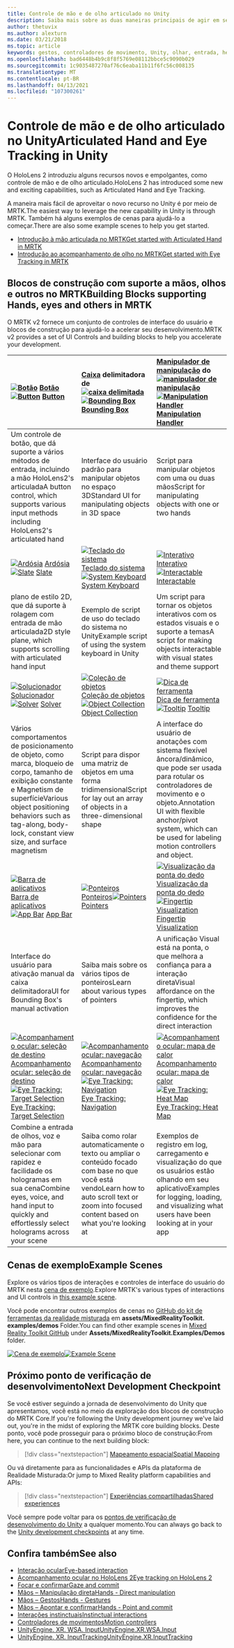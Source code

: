 ```yaml
---
title: Controle de mão e de olho articulado no Unity
description: Saiba mais sobre as duas maneiras principais de agir em seu olhar no Unity, gestos de mão e controladores de movimento.
author: thetuvix
ms.author: alexturn
ms.date: 03/21/2018
ms.topic: article
keywords: gestos, controladores de movimento, Unity, olhar, entrada, headset de realidade misturada, headset de realidade mista do Windows, headset de realidade virtual, MRTK, kit de ferramentas de realidade misturada
ms.openlocfilehash: bad6448b4b9c8f8f5769e08112bbce5c9090b029
ms.sourcegitcommit: 1c9035487270af76c6eaba11b11f6fc56c008135
ms.translationtype: MT
ms.contentlocale: pt-BR
ms.lasthandoff: 04/13/2021
ms.locfileid: "107300261"
---
```

# <a name="articulated-hand-and-eye-tracking-in-unity"></a><span data-ttu-id="1ff2d-104">Controle de mão e de olho articulado no Unity</span><span class="sxs-lookup"><span data-stu-id="1ff2d-104">Articulated Hand and Eye Tracking in Unity</span></span>

<span data-ttu-id="1ff2d-105">O HoloLens 2 introduziu alguns recursos novos e empolgantes, como controle de mão e de olho articulado.</span><span class="sxs-lookup"><span data-stu-id="1ff2d-105">HoloLens 2 has introduced some new and exciting capabilities, such as Articulated Hand and Eye Tracking.</span></span>

<span data-ttu-id="1ff2d-106">A maneira mais fácil de aproveitar o novo recurso no Unity é por meio de MRTK.</span><span class="sxs-lookup"><span data-stu-id="1ff2d-106">The easiest way to leverage the new capability in Unity is through MRTK.</span></span> <span data-ttu-id="1ff2d-107">Também há alguns exemplos de cenas para ajudá-lo a começar.</span><span class="sxs-lookup"><span data-stu-id="1ff2d-107">There are also some example scenes to help you get started.</span></span>

* [<span data-ttu-id="1ff2d-108">Introdução à mão articulada no MRTK</span><span class="sxs-lookup"><span data-stu-id="1ff2d-108">Get started with Articulated Hand  in MRTK</span></span>](https://docs.microsoft.com/windows/mixed-reality/mrtk-unity/features/input/hand-tracking)
* [<span data-ttu-id="1ff2d-109">Introdução ao acompanhamento de olho no MRTK</span><span class="sxs-lookup"><span data-stu-id="1ff2d-109">Get started with Eye Tracking in MRTK</span></span>](https://docs.microsoft.com/windows/mixed-reality/mrtk-unity/features/input/eye-tracking/eye-tracking-main)

## <a name="building-blocks-supporting-hands-eyes-and-others-in-mrtk"></a><span data-ttu-id="1ff2d-110">Blocos de construção com suporte a mãos, olhos e outros no MRTK</span><span class="sxs-lookup"><span data-stu-id="1ff2d-110">Building Blocks supporting Hands, eyes and others in MRTK</span></span>

<span data-ttu-id="1ff2d-111">O MRTK v2 fornece um conjunto de controles de interface do usuário e blocos de construção para ajudá-lo a acelerar seu desenvolvimento.</span><span class="sxs-lookup"><span data-stu-id="1ff2d-111">MRTK v2 provides a set of UI Controls and building blocks to help you accelerate your development.</span></span>

|  <span data-ttu-id="1ff2d-112">[![Botão](images/MRTK_Button_Main.png)](https://docs.microsoft.com/windows/mixed-reality/mrtk-unity/features/ux-building-blocks/button) [Botão](https://docs.microsoft.com/windows/mixed-reality/mrtk-unity/features/ux-building-blocks/button)</span><span class="sxs-lookup"><span data-stu-id="1ff2d-112">[![Button](images/MRTK_Button_Main.png)](https://docs.microsoft.com/windows/mixed-reality/mrtk-unity/features/ux-building-blocks/button) [Button](https://docs.microsoft.com/windows/mixed-reality/mrtk-unity/features/ux-building-blocks/button)</span></span> | <span data-ttu-id="1ff2d-113">[Caixa](https://docs.microsoft.com/windows/mixed-reality/mrtk-unity/features/ux-building-blocks/bounding-box) delimitadora de [ ![ caixa delimitada](images/MRTK_BoundingBox_Main.png)](https://docs.microsoft.com/windows/mixed-reality/mrtk-unity/features/ux-building-blocks/bounding-box)</span><span class="sxs-lookup"><span data-stu-id="1ff2d-113">[![Bounding Box](images/MRTK_BoundingBox_Main.png)](https://docs.microsoft.com/windows/mixed-reality/mrtk-unity/features/ux-building-blocks/bounding-box) [Bounding Box](https://docs.microsoft.com/windows/mixed-reality/mrtk-unity/features/ux-building-blocks/bounding-box)</span></span> | <span data-ttu-id="1ff2d-114">[Manipulador de manipulação](https://docs.microsoft.com/windows/mixed-reality/mrtk-unity/features/ux-building-blocks/manipulation-handler) do [ ![ manipulador de manipulação](images/MRTK_Manipulation_Main.png)](https://docs.microsoft.com/windows/mixed-reality/mrtk-unity/features/ux-building-blocks/manipulation-handler)</span><span class="sxs-lookup"><span data-stu-id="1ff2d-114">[![Manipulation Handler](images/MRTK_Manipulation_Main.png)](https://docs.microsoft.com/windows/mixed-reality/mrtk-unity/features/ux-building-blocks/manipulation-handler) [Manipulation Handler](https://docs.microsoft.com/windows/mixed-reality/mrtk-unity/features/ux-building-blocks/manipulation-handler)</span></span> |
|:--- | :--- | :--- |
| <span data-ttu-id="1ff2d-115">Um controle de botão, que dá suporte a vários métodos de entrada, incluindo a mão HoloLens2's articulada</span><span class="sxs-lookup"><span data-stu-id="1ff2d-115">A button control, which supports various input methods including HoloLens2's articulated hand</span></span> | <span data-ttu-id="1ff2d-116">Interface do usuário padrão para manipular objetos no espaço 3D</span><span class="sxs-lookup"><span data-stu-id="1ff2d-116">Standard UI for manipulating objects in 3D space</span></span> | <span data-ttu-id="1ff2d-117">Script para manipular objetos com uma ou duas mãos</span><span class="sxs-lookup"><span data-stu-id="1ff2d-117">Script for manipulating objects with one or two hands</span></span> |
|  <span data-ttu-id="1ff2d-118">[![Ardósia](images/MRTK_Slate_Main.png)](https://docs.microsoft.com/windows/mixed-reality/mrtk-unity/features/ux-building-blocks/slate) [Ardósia](https://docs.microsoft.com/windows/mixed-reality/mrtk-unity/features/ux-building-blocks/slate)</span><span class="sxs-lookup"><span data-stu-id="1ff2d-118">[![Slate](images/MRTK_Slate_Main.png)](https://docs.microsoft.com/windows/mixed-reality/mrtk-unity/features/ux-building-blocks/slate) [Slate](https://docs.microsoft.com/windows/mixed-reality/mrtk-unity/features/ux-building-blocks/slate)</span></span> | <span data-ttu-id="1ff2d-119">[![Teclado do sistema](images/MRTK_SystemKeyboard_Main.png)](https://docs.microsoft.com/windows/mixed-reality/mrtk-unity/features/ux-building-blocks/system-keyboard) [Teclado do sistema](https://docs.microsoft.com/windows/mixed-reality/mrtk-unity/features/ux-building-blocks/system-keyboard)</span><span class="sxs-lookup"><span data-stu-id="1ff2d-119">[![System Keyboard](images/MRTK_SystemKeyboard_Main.png)](https://docs.microsoft.com/windows/mixed-reality/mrtk-unity/features/ux-building-blocks/system-keyboard) [System Keyboard](https://docs.microsoft.com/windows/mixed-reality/mrtk-unity/features/ux-building-blocks/system-keyboard)</span></span> | <span data-ttu-id="1ff2d-120">[![Interativo](images/InteractableExamples.png)](https://docs.microsoft.com/windows/mixed-reality/mrtk-unity/features/ux-building-blocks/interactable) [Interativo](https://docs.microsoft.com/windows/mixed-reality/mrtk-unity/features/ux-building-blocks/interactable)</span><span class="sxs-lookup"><span data-stu-id="1ff2d-120">[![Interactable](images/InteractableExamples.png)](https://docs.microsoft.com/windows/mixed-reality/mrtk-unity/features/ux-building-blocks/interactable) [Interactable](https://docs.microsoft.com/windows/mixed-reality/mrtk-unity/features/ux-building-blocks/interactable)</span></span> |
| <span data-ttu-id="1ff2d-121">plano de estilo 2D, que dá suporte à rolagem com entrada de mão articulada</span><span class="sxs-lookup"><span data-stu-id="1ff2d-121">2D style plane, which supports scrolling with articulated hand input</span></span> | <span data-ttu-id="1ff2d-122">Exemplo de script de uso do teclado do sistema no Unity</span><span class="sxs-lookup"><span data-stu-id="1ff2d-122">Example script of using the system keyboard in Unity</span></span>  | <span data-ttu-id="1ff2d-123">Um script para tornar os objetos interativos com os estados visuais e o suporte a temas</span><span class="sxs-lookup"><span data-stu-id="1ff2d-123">A script for making objects interactable with visual states and theme support</span></span> |
|  <span data-ttu-id="1ff2d-124">[![Solucionador](images/MRTK_Solver_Main.png)](https://docs.microsoft.com/windows/mixed-reality/mrtk-unity/features/ux-building-blocks/solvers/solver) [Solucionador](https://docs.microsoft.com/windows/mixed-reality/mrtk-unity/features/ux-building-blocks/solvers/solver)</span><span class="sxs-lookup"><span data-stu-id="1ff2d-124">[![Solver](images/MRTK_Solver_Main.png)](https://docs.microsoft.com/windows/mixed-reality/mrtk-unity/features/ux-building-blocks/solvers/solver) [Solver](https://docs.microsoft.com/windows/mixed-reality/mrtk-unity/features/ux-building-blocks/solvers/solver)</span></span> | <span data-ttu-id="1ff2d-125">[![Coleção de objetos](images/MRTK_ObjectCollection_Main.png)](https://docs.microsoft.com/windows/mixed-reality/mrtk-unity/features/ux-building-blocks/object-collection) [Coleção de objetos](https://docs.microsoft.com/windows/mixed-reality/mrtk-unity/features/ux-building-blocks/object-collection)</span><span class="sxs-lookup"><span data-stu-id="1ff2d-125">[![Object Collection](images/MRTK_ObjectCollection_Main.png)](https://docs.microsoft.com/windows/mixed-reality/mrtk-unity/features/ux-building-blocks/object-collection) [Object Collection](https://docs.microsoft.com/windows/mixed-reality/mrtk-unity/features/ux-building-blocks/object-collection)</span></span> | <span data-ttu-id="1ff2d-126">[![Dica de ferramenta](images/MRTK_Tooltip_Main.png)](https://docs.microsoft.com/windows/mixed-reality/mrtk-unity/features/ux-building-blocks/tooltip) [Dica de ferramenta](https://docs.microsoft.com/windows/mixed-reality/mrtk-unity/features/ux-building-blocks/tooltip)</span><span class="sxs-lookup"><span data-stu-id="1ff2d-126">[![Tooltip](images/MRTK_Tooltip_Main.png)](https://docs.microsoft.com/windows/mixed-reality/mrtk-unity/features/ux-building-blocks/tooltip) [Tooltip](https://docs.microsoft.com/windows/mixed-reality/mrtk-unity/features/ux-building-blocks/tooltip)</span></span> |
| <span data-ttu-id="1ff2d-127">Vários comportamentos de posicionamento de objeto, como marca, bloqueio de corpo, tamanho de exibição constante e Magnetism de superfície</span><span class="sxs-lookup"><span data-stu-id="1ff2d-127">Various object positioning behaviors such as tag-along, body-lock, constant view size, and surface magnetism</span></span> | <span data-ttu-id="1ff2d-128">Script para dispor uma matriz de objetos em uma forma tridimensional</span><span class="sxs-lookup"><span data-stu-id="1ff2d-128">Script for lay out an array of objects in a three-dimensional shape</span></span> | <span data-ttu-id="1ff2d-129">A interface do usuário de anotações com sistema flexível âncora/dinâmico, que pode ser usada para rotular os controladores de movimento e o objeto.</span><span class="sxs-lookup"><span data-stu-id="1ff2d-129">Annotation UI with flexible anchor/pivot system, which can be used for labeling motion controllers and object.</span></span> |
|  <span data-ttu-id="1ff2d-130">[![Barra de aplicativos](images/MRTK_AppBar_Main.png)](https://docs.microsoft.com/windows/mixed-reality/mrtk-unity/features/ux-building-blocks/app-bar) [Barra de aplicativos](https://docs.microsoft.com/windows/mixed-reality/mrtk-unity/features/ux-building-blocks/app-bar)</span><span class="sxs-lookup"><span data-stu-id="1ff2d-130">[![App Bar](images/MRTK_AppBar_Main.png)](https://docs.microsoft.com/windows/mixed-reality/mrtk-unity/features/ux-building-blocks/app-bar) [App Bar](https://docs.microsoft.com/windows/mixed-reality/mrtk-unity/features/ux-building-blocks/app-bar)</span></span> | <span data-ttu-id="1ff2d-131">[![Ponteiros](images/MRTK_Pointer_Main.png)](https://docs.microsoft.com/windows/mixed-reality/mrtk-unity/features/input/pointers) [Ponteiros](https://docs.microsoft.com/windows/mixed-reality/mrtk-unity/features/input/pointers)</span><span class="sxs-lookup"><span data-stu-id="1ff2d-131">[![Pointers](images/MRTK_Pointer_Main.png)](https://docs.microsoft.com/windows/mixed-reality/mrtk-unity/features/input/pointers) [Pointers](https://docs.microsoft.com/windows/mixed-reality/mrtk-unity/features/input/pointers)</span></span> | <span data-ttu-id="1ff2d-132">[![Visualização da ponta do dedo](images/MRTK_FingertipVisualization_Main.png)](https://docs.microsoft.com/windows/mixed-reality/mrtk-unity/features/ux-building-blocks/fingertip-visualization) [Visualização da ponta do dedo](https://docs.microsoft.com/windows/mixed-reality/mrtk-unity/features/ux-building-blocks/fingertip-visualization)</span><span class="sxs-lookup"><span data-stu-id="1ff2d-132">[![Fingertip Visualization](images/MRTK_FingertipVisualization_Main.png)](https://docs.microsoft.com/windows/mixed-reality/mrtk-unity/features/ux-building-blocks/fingertip-visualization) [Fingertip Visualization](https://docs.microsoft.com/windows/mixed-reality/mrtk-unity/features/ux-building-blocks/fingertip-visualization)</span></span> |
| <span data-ttu-id="1ff2d-133">Interface do usuário para ativação manual da caixa delimitadora</span><span class="sxs-lookup"><span data-stu-id="1ff2d-133">UI for Bounding Box's manual activation</span></span> | <span data-ttu-id="1ff2d-134">Saiba mais sobre os vários tipos de ponteiros</span><span class="sxs-lookup"><span data-stu-id="1ff2d-134">Learn about various types of pointers</span></span> | <span data-ttu-id="1ff2d-135">A unificação Visual está na ponta, o que melhora a confiança para a interação direta</span><span class="sxs-lookup"><span data-stu-id="1ff2d-135">Visual affordance on the fingertip, which improves the confidence for the direct interaction</span></span> |
|  <span data-ttu-id="1ff2d-136">[![Acompanhamento ocular: seleção de destino](images/mrtk_et_targetselect.png)](https://docs.microsoft.com/windows/mixed-reality/mrtk-unity/features/input/eye-tracking/eye-tracking-target-selection) [Acompanhamento ocular: seleção de destino](https://docs.microsoft.com/windows/mixed-reality/mrtk-unity/features/input/eye-tracking/eye-tracking-target-selection)</span><span class="sxs-lookup"><span data-stu-id="1ff2d-136">[![Eye Tracking: Target Selection](images/mrtk_et_targetselect.png)](https://docs.microsoft.com/windows/mixed-reality/mrtk-unity/features/input/eye-tracking/eye-tracking-target-selection) [Eye Tracking: Target Selection](https://docs.microsoft.com/windows/mixed-reality/mrtk-unity/features/input/eye-tracking/eye-tracking-target-selection)</span></span> | <span data-ttu-id="1ff2d-137">[![Acompanhamento ocular: navegação](images/mrtk_et_navigation.png)](https://docs.microsoft.com/windows/mixed-reality/mrtk-unity/features/input/eye-tracking/eye-tracking-navigation) [Acompanhamento ocular: navegação](https://docs.microsoft.com/windows/mixed-reality/mrtk-unity/features/input/eye-tracking/eye-tracking-navigation)</span><span class="sxs-lookup"><span data-stu-id="1ff2d-137">[![Eye Tracking: Navigation](images/mrtk_et_navigation.png)](https://docs.microsoft.com/windows/mixed-reality/mrtk-unity/features/input/eye-tracking/eye-tracking-navigation) [Eye Tracking: Navigation](https://docs.microsoft.com/windows/mixed-reality/mrtk-unity/features/input/eye-tracking/eye-tracking-navigation)</span></span> | <span data-ttu-id="1ff2d-138">[![Acompanhamento ocular: mapa de calor](images/mrtk_et_heatmaps.png)](https://microsoft.github.io/MixedRealityToolkit-Unity/Documentation/EyeTracking/EyeTracking_Visualization.html) [Acompanhamento ocular: mapa de calor](https://microsoft.github.io/MixedRealityToolkit-Unity/Documentation/EyeTracking/EyeTracking_Visualization.html)</span><span class="sxs-lookup"><span data-stu-id="1ff2d-138">[![Eye Tracking: Heat Map](images/mrtk_et_heatmaps.png)](https://microsoft.github.io/MixedRealityToolkit-Unity/Documentation/EyeTracking/EyeTracking_Visualization.html) [Eye Tracking: Heat Map](https://microsoft.github.io/MixedRealityToolkit-Unity/Documentation/EyeTracking/EyeTracking_Visualization.html)</span></span> |
| <span data-ttu-id="1ff2d-139">Combine a entrada de olhos, voz e mão para selecionar com rapidez e facilidade os hologramas em sua cena</span><span class="sxs-lookup"><span data-stu-id="1ff2d-139">Combine eyes, voice, and hand input to quickly and effortlessly select holograms across your scene</span></span> | <span data-ttu-id="1ff2d-140">Saiba como rolar automaticamente o texto ou ampliar o conteúdo focado com base no que você está vendo</span><span class="sxs-lookup"><span data-stu-id="1ff2d-140">Learn how to auto scroll text or zoom into focused content based on what you're looking at</span></span>| <span data-ttu-id="1ff2d-141">Exemplos de registro em log, carregamento e visualização do que os usuários estão olhando em seu aplicativo</span><span class="sxs-lookup"><span data-stu-id="1ff2d-141">Examples for logging, loading, and visualizing what users have been looking at in your app</span></span> |

## <a name="example-scenes"></a><span data-ttu-id="1ff2d-142">Cenas de exemplo</span><span class="sxs-lookup"><span data-stu-id="1ff2d-142">Example Scenes</span></span>

<span data-ttu-id="1ff2d-143">Explore os vários tipos de interações e controles de interface do usuário do MRTK nesta [cena de exemplo](https://microsoft.github.io/MixedRealityToolkit-Unity/Documentation/README_HandInteractionExamples.html).</span><span class="sxs-lookup"><span data-stu-id="1ff2d-143">Explore MRTK's various types of interactions and UI controls in [this example scene](https://microsoft.github.io/MixedRealityToolkit-Unity/Documentation/README_HandInteractionExamples.html).</span></span>

<span data-ttu-id="1ff2d-144">Você pode encontrar outros exemplos de cenas no [GitHub do kit de ferramentas da realidade misturada](https://github.com/Microsoft/MixedRealityToolkit-Unity) em **assets/MixedRealityToolkit. examples/demos** Folder.</span><span class="sxs-lookup"><span data-stu-id="1ff2d-144">You can find  other example scenes in [Mixed Reality Toolkit GitHub](https://github.com/Microsoft/MixedRealityToolkit-Unity) under **Assets/MixedRealityToolkit.Examples/Demos** folder.</span></span>

<span data-ttu-id="1ff2d-145">[![Cena de exemplo](images/MRTK_Examples.png)](https://docs.microsoft.com/windows/mixed-reality/mrtk-unity/features/example-scenes/hand-interaction-examples)</span><span class="sxs-lookup"><span data-stu-id="1ff2d-145">[![Example Scene](images/MRTK_Examples.png)](https://docs.microsoft.com/windows/mixed-reality/mrtk-unity/features/example-scenes/hand-interaction-examples)</span></span>

## <a name="next-development-checkpoint"></a><span data-ttu-id="1ff2d-146">Próximo ponto de verificação de desenvolvimento</span><span class="sxs-lookup"><span data-stu-id="1ff2d-146">Next Development Checkpoint</span></span>

<span data-ttu-id="1ff2d-147">Se você estiver seguindo a jornada de desenvolvimento do Unity que apresentamos, você está no meio da exploração dos blocos de construção do MRTK Core.</span><span class="sxs-lookup"><span data-stu-id="1ff2d-147">If you're following the Unity development journey we've laid out, you're in the midst of exploring the MRTK core building blocks.</span></span> <span data-ttu-id="1ff2d-148">Deste ponto, você pode prosseguir para o próximo bloco de construção:</span><span class="sxs-lookup"><span data-stu-id="1ff2d-148">From here, you can continue to the next building block:</span></span>

> [!div class="nextstepaction"]
> [<span data-ttu-id="1ff2d-149">Mapeamento espacial</span><span class="sxs-lookup"><span data-stu-id="1ff2d-149">Spatial Mapping</span></span>](spatial-mapping-in-unity.md)

<span data-ttu-id="1ff2d-150">Ou vá diretamente para as funcionalidades e APIs da plataforma de Realidade Misturada:</span><span class="sxs-lookup"><span data-stu-id="1ff2d-150">Or jump to Mixed Reality platform capabilities and APIs:</span></span>

> [!div class="nextstepaction"]
> [<span data-ttu-id="1ff2d-151">Experiências compartilhadas</span><span class="sxs-lookup"><span data-stu-id="1ff2d-151">Shared experiences</span></span>](shared-experiences-in-unity.md)

<span data-ttu-id="1ff2d-152">Você sempre pode voltar para os [pontos de verificação de desenvolvimento do Unity](unity-development-overview.md#2-core-building-blocks) a qualquer momento.</span><span class="sxs-lookup"><span data-stu-id="1ff2d-152">You can always go back to the [Unity development checkpoints](unity-development-overview.md#2-core-building-blocks) at any time.</span></span>

## <a name="see-also"></a><span data-ttu-id="1ff2d-153">Confira também</span><span class="sxs-lookup"><span data-stu-id="1ff2d-153">See also</span></span>

* [<span data-ttu-id="1ff2d-154">Interação ocular</span><span class="sxs-lookup"><span data-stu-id="1ff2d-154">Eye-based interaction</span></span>](../../design/eye-gaze-interaction.md)
* [<span data-ttu-id="1ff2d-155">Acompanhamento ocular no HoloLens 2</span><span class="sxs-lookup"><span data-stu-id="1ff2d-155">Eye tracking on HoloLens 2</span></span>](../../design/eye-tracking.md)
* [<span data-ttu-id="1ff2d-156">Focar e confirmar</span><span class="sxs-lookup"><span data-stu-id="1ff2d-156">Gaze and commit</span></span>](../../design/gaze-and-commit.md)
* [<span data-ttu-id="1ff2d-157">Mãos – Manipulação direta</span><span class="sxs-lookup"><span data-stu-id="1ff2d-157">Hands - Direct manipulation</span></span>](../../design/direct-manipulation.md)
* [<span data-ttu-id="1ff2d-158">Mãos – Gestos</span><span class="sxs-lookup"><span data-stu-id="1ff2d-158">Hands - Gestures</span></span>](../../design/gaze-and-commit.md#composite-gestures)
* [<span data-ttu-id="1ff2d-159">Mãos – Apontar e confirmar</span><span class="sxs-lookup"><span data-stu-id="1ff2d-159">Hands - Point and commit</span></span>](../../design/point-and-commit.md)
* [<span data-ttu-id="1ff2d-160">Interações instinctuais</span><span class="sxs-lookup"><span data-stu-id="1ff2d-160">Instinctual interactions</span></span>](../../design/interaction-fundamentals.md)
* [<span data-ttu-id="1ff2d-161">Controladores de movimentos</span><span class="sxs-lookup"><span data-stu-id="1ff2d-161">Motion controllers</span></span>](../../design/motion-controllers.md)
* [<span data-ttu-id="1ff2d-162">UnityEngine. XR. WSA. Input</span><span class="sxs-lookup"><span data-stu-id="1ff2d-162">UnityEngine.XR.WSA.Input</span></span>](https://docs.unity3d.com/ScriptReference/XR.WSA.Input.InteractionManager.html)
* [<span data-ttu-id="1ff2d-163">UnityEngine. XR. InputTracking</span><span class="sxs-lookup"><span data-stu-id="1ff2d-163">UnityEngine.XR.InputTracking</span></span>](https://docs.unity3d.com/ScriptReference/XR.InputTracking.html)
